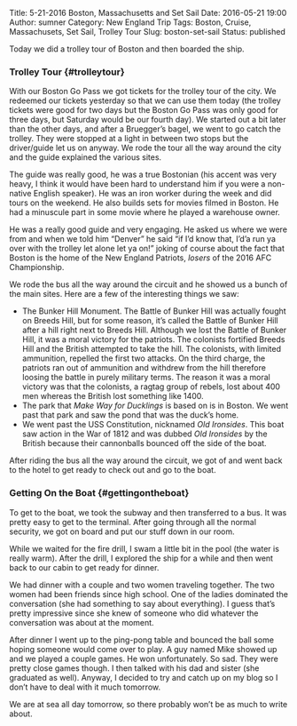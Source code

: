 Title: 5-21-2016 Boston, Massachusetts and Set Sail
Date: 2016-05-21 19:00
Author: sumner
Category: New England Trip
Tags: Boston, Cruise, Massachusets, Set Sail, Trolley Tour
Slug: boston-set-sail
Status: published

Today we did a trolley tour of Boston and then boarded the ship.

### Trolley Tour {#trolleytour}

With our Boston Go Pass we got tickets for the trolley tour of the city.
We redeemed our tickets yesterday so that we can use them today (the
trolley tickets were good for two days but the Boston Go Pass was only
good for three days, but Saturday would be our fourth day). We started
out a bit later than the other days, and after a Bruegger’s bagel, we
went to go catch the trolley. They were stopped at a light in between
two stops but the driver/guide let us on anyway. We rode the tour all
the way around the city and the guide explained the various sites.

The guide was really good, he was a true Bostonian (his accent was very
heavy, I think it would have been hard to understand him if you were a
non-native English speaker). He was an iron worker during the week and
did tours on the weekend. He also builds sets for movies filmed in
Boston. He had a minuscule part in some movie where he played a
warehouse owner.

He was a really good guide and very engaging. He asked us where we were
from and when we told him “Denver” he said “if I’d know that, I’d’a run
ya over with the trolley let alone let ya on!” joking of course about
the fact that Boston is the home of the New England Patriots, *losers*
of the 2016 AFC Championship.

We rode the bus all the way around the circuit and he showed us a bunch
of the main sites. Here are a few of the interesting things we saw:

-   The Bunker Hill Monument. The Battle of Bunker Hill was actually
    fought on Breeds Hill, but for some reason, it’s called the Battle
    of Bunker Hill after a hill right next to Breeds Hill. Although we
    lost the Battle of Bunker Hill, it was a moral victory for the
    patriots. The colonists fortified Breeds Hill and the British
    attempted to take the hill. The colonists, with limited ammunition,
    repelled the first two attacks. On the third charge, the patriots
    ran out of ammunition and withdrew from the hill therefore loosing
    the battle in purely military terms. The reason it was a moral
    victory was that the colonists, a ragtag group of rebels, lost about
    400 men whereas the British lost something like 1400.
-   The park that *Make Way for Ducklings* is based on is in Boston. We
    went past that park and saw the pond that was the duck’s home.
-   We went past the USS Constitution, nicknamed *Old Ironsides*. This
    boat saw action in the War of 1812 and was dubbed *Old Ironsides* by
    the British because their cannonballs bounced off the side of the
    boat.

After riding the bus all the way around the circuit, we got of and went
back to the hotel to get ready to check out and go to the boat.

### Getting On the Boat {#gettingontheboat}

To get to the boat, we took the subway and then transferred to a bus. It
was pretty easy to get to the terminal. After going through all the
normal security, we got on board and put our stuff down in our room.

While we waited for the fire drill, I swam a little bit in the pool (the
water is really warm). After the drill, I explored the ship for a while
and then went back to our cabin to get ready for dinner.

We had dinner with a couple and two women traveling together. The two
women had been friends since high school. One of the ladies dominated
the conversation (she had something to say about everything). I guess
that’s pretty impressive since she knew of someone who did whatever the
conversation was about at the moment.

After dinner I went up to the ping-pong table and bounced the ball some
hoping someone would come over to play. A guy named Mike showed up and
we played a couple games. He won unfortunately. So sad. They were pretty
close games though. I then talked with his dad and sister (she graduated
as well). Anyway, I decided to try and catch up on my blog so I don’t
have to deal with it much tomorrow.

We are at sea all day tomorrow, so there probably won’t be as much to
write about.
